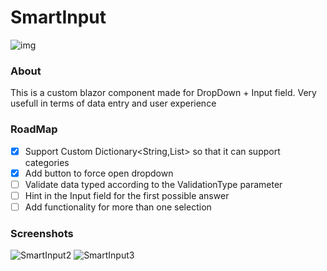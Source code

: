 # SmartInput
![img](https://i.imgur.com/6b0a3JC.gif)
### About
This is a custom blazor component made for DropDown + Input field.
Very usefull in terms of data entry and user experience

### RoadMap

- [x] Support Custom Dictionary<String,List<String>> so that it can support categories
- [x] Add button to force open dropdown
- [ ] Validate data typed according to the ValidationType parameter
- [ ] Hint in the Input field for the first possible answer
- [ ] Add functionality for more than one selection

### Screenshots
![SmartInput2](https://i.imgur.com/EPGmy3q.png)
![SmartInput3](https://i.imgur.com/mr8dRC9.png)
